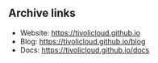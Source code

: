 ## Archive links

-   Website: https://tivolicloud.github.io
-   Blog: https://tivolicloud.github.io/blog
-   Docs: https://tivolicloud.github.io/docs
